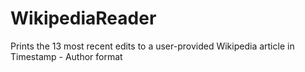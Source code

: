 # WikipediaReader
Prints the 13 most recent edits to a user-provided Wikipedia article in Timestamp - Author format
